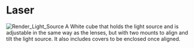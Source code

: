 # Laser
![Render_Light_Source](Render_Light_Source.png)
A White cube that holds the light source and is adjustable in the same way as the lenses, but with two mounts to align and tilt the light source. It also includes covers to be enclosed once aligned.
